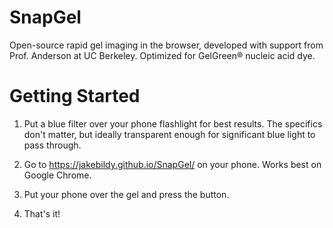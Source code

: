 # SnapGel
Open-source rapid gel imaging in the browser, developed with support from Prof. Anderson at UC Berkeley. Optimized for GelGreen® nucleic acid dye. 

# Getting Started

1. Put a blue filter over your phone flashlight for best results. The specifics don't matter, but ideally transparent enough for significant blue light to pass through.

2. Go to https://jakebildy.github.io/SnapGel/ on your phone. Works best on Google Chrome.

3. Put your phone over the gel and press the button.

4. That's it! 
